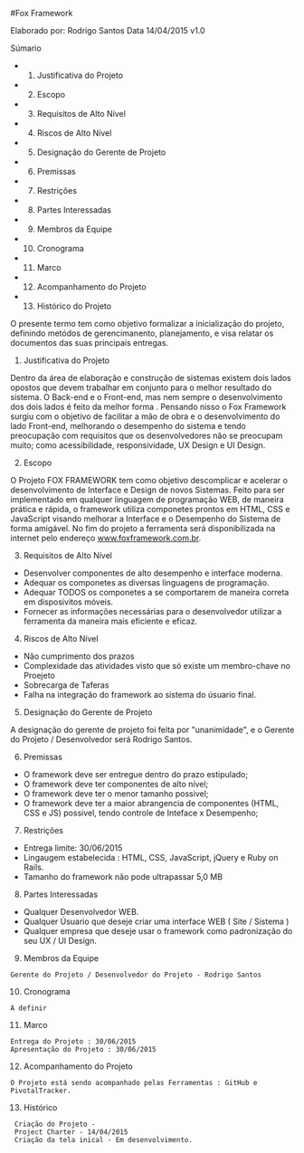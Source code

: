 #Fox Framework

Elaborado por: Rodrigo Santos
Data 14/04/2015
v1.0

Súmario
* 01. Justificativa do Projeto 
* 02. Escopo
* 03. Requisitos de Alto Nível 
* 04. Riscos de Alto Nível 
* 05. Designação do Gerente de Projeto 
* 06. Premissas 
* 07. Restrições
* 08. Partes Interessadas 
* 09. Membros da Equipe
* 10. Cronograma 
* 11. Marco 
* 12. Acompanhamento do Projeto 
* 13. Histórico do Projeto


 O presente termo tem como objetivo formalizar a inicialização do projeto, definindo metódos de gerencimanento, 
 planejamento, e visa relatar os documentos das suas principais entregas.
 
 01.  Justificativa do Projeto
 
 Dentro da área de elaboração e construção de sistemas existem dois lados opostos que devem trabalhar em 
 conjunto para o melhor resultado do sistema. O Back-end e o Front-end, mas nem sempre o desenvolvimento dos 
 dois lados é feito da melhor forma . Pensando nisso o Fox Framework surgiu com o objetivo de facilitar a mão 
 de obra e o desenvolvimento do lado Front-end, melhorando o desempenho do sistema e tendo preocupação com 
 requisitos que os desenvolvedores não se preocupam muito; como acessibilidade, responsividade, UX Design e UI Design. 
 
 02. Escopo 
 
 O Projeto FOX FRAMEWORK tem como objetivo descomplicar e acelerar o desenvolvimento de Interface e Design de novos Sistemas. 
 Feito para ser implementado em qualquer linguagem de programação WEB, de maneira prática e rápida, o framework utiliza 
 componetes prontos em HTML, CSS e JavaScript visando melhorar a Interface e o Desempenho do Sistema de forma amigável. 
 No fim do projeto a ferramenta será disponibilizada na internet pelo endereço www.foxframework.com.br.
 
 03. Requisitos de Alto Nível
 
 - Desenvolver componentes de alto desempenho e interface moderna.
 - Adequar os componetes as diversas linguagens de programação.
 - Adequar TODOS os componetes a se comportarem de maneira correta em disposivitos móveis.
 - Fornecer as informações necessárias para o desenvolvedor utilizar a ferramenta da maneira mais eficiente e eficaz.

 04. Riscos de Alto Nível
 
 - Não cumprimento dos prazos
 - Complexidade das atividades visto que só existe um membro-chave no Proejeto
 - Sobrecarga de Taferas
 - Falha na integração do framework ao sistema do úsuario final.
 
 05. Designação do Gerente de Projeto 
 
  A designação do gerente de projeto foi feita por "unanimidade", e o Gerente do Projeto / Desenvolvedor será Rodrigo Santos.

 06. Premissas
 
  - O framework deve ser entregue dentro do prazo estipulado;
  - O framework deve ter componentes de alto nível;
  - O framework deve ter o menor tamanho possivel;
  - O framework deve ter a maior abrangencia de componentes (HTML, CSS e JS) possivel, tendo controle de Inteface x Desempenho;

 07. Restrições
 
  - Entrega limite: 30/06/2015
  - Lingaugem estabelecida : HTML, CSS, JavaScript, jQuery e  Ruby on Rails.
  - Tamanho do framework não pode ultrapassar 5,0 MB
	
 08. Partes Interessadas
	
   - Qualquer Desenvolvedor WEB.
   - Qualquer Úsuario que deseje criar uma interface WEB ( Site / Sistema )
   - Qualquer empresa que deseje usar o framework como padronização do seu UX / UI Design.
   
  09. Membros da Equipe
  
    Gerente do Projeto / Desenvolvedor do Projeto - Rodrigo Santos
  
  10. Cronograma 
   
    À definir 
   
  11. Marco 
   
    Entrega do Projeto : 30/06/2015 
    Apresentação do Projeto : 30/06/2015
	 
  12. Acompanhamento do Projeto
	 
    O Projeto está sendo acompanhado pelas Ferramentas : GitHub e PivotalTracker.
	 
   13. Histórico
    	 
     Criação do Projeto - 
     Project Charter - 14/04/2015
     Criação da tela inical - Em desenvolvimento.
